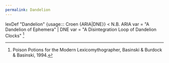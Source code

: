 ```yaml
---
permalink: Dandelion
---
```

lexDef "Dandelion" {usage::: Croen {ARIA|DNE}} < N.B. ARIA var = "A Dandelion of Ephemera" | DNE var = "A Disintegration Loop of Dandelion Clocks" [^DandelionCroen]

[^DandelionCroen]: Poison Potions for the Modern Lexicomythographer, Basinski & Burdock & Basinski, 1994.
